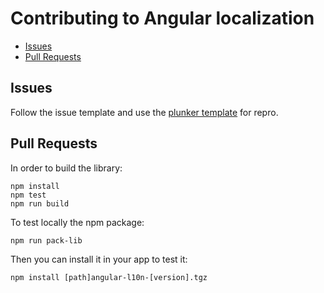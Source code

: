 # Contributing to Angular localization

 - [Issues](#issue)
 - [Pull Requests](#pr)

## <a name="issue"></a> Issues
Follow the issue template and use the [plunker template](http://embed.plnkr.co/UdKFunQFnD3TOkXp2v06/) for repro.

## <a name="pr"></a> Pull Requests
In order to build the library:
```Shell
npm install
npm test
npm run build
```
To test locally the npm package:
```Shell
npm run pack-lib
```
Then you can install it in your app to test it:
```Shell
npm install [path]angular-l10n-[version].tgz
```